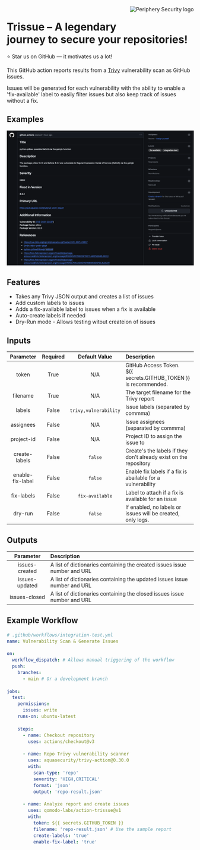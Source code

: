 <a href="https://periphery.security/">
    <img src="https://cdn.prod.website-files.com/67769f7bf6f3ca67f529bf9a/6777ce8b9b7bafeef0c905bf_Periphery-Logo-White-RGB.svg" alt="Periphery Security logo" title="Periphery Security" align="right" height="45" />
</a>

# Trissue – A legendary journey to secure your repositories!

:star: Star us on GitHub — it motivates us a lot!

This GitHub action reports results from a
[Trivy](https://github.com/aquasecurity/trivy) vulnerability scan as GitHub
issues.

Issues will be generated for each vulnerability with the ability to enable a
'fix-available' label to easily filter issues but also keep track of issues
without a fix.

## Examples

![Issue](images/issue1.png)

## Features

- Takes any Trivy JSON output and creates a list of issues
- Add custom labels to issues
- Adds a fix-available label to issues when a fix is available
- Auto-create labels if needed
- Dry-Run mode - Allows testing witout createion of issues

## Inputs

|    Parameter     | Required |     Default Value     | Description                                                         |
| :--------------: | :------: | :-------------------: | :------------------------------------------------------------------ |
|      token       |   True   |          N/A          | GitHub Access Token.<br>${{ secrets.GITHUB_TOKEN }} is recommended. |
|     filename     |   True   |          N/A          | The target filename for the Trivy report                            |
|      labels      |  False   | `trivy,vulnerability` | Issue labels (separated by commma)                                  |
|    assignees     |  False   |          N/A          | Issue assignees (separated by commma)                               |
|    project-id    |  False   |          N/A          | Project ID to assign the issue to                                   |
|  create-labels   |  False   |        `false`        | Create's the labels if they don't already exist on the repository   |
| enable-fix-label |  False   |        `false`        | Enable fix labels if a fix is abailable for a vulnerability         |
|    fix-labels    |  False   |    `fix-available`    | Label to attach if a fix is available for an issue                  |
|     dry-run      |  False   |        `false`        | If enabled, no labels or issues will be created, only logs.         |

## Outputs

|   Parameter    | Description                                                               |
| :------------: | :------------------------------------------------------------------------ |
| issues-created | A list of dictionaries containing the created issues issue number and URL |
| issues-updated | A list of dictionaries containing the updated issues issue number and URL |
| issues-closed  | A list of dictionaries containing the closed issues issue number and URL  |

## Example Workflow

```yaml
# .github/workflows/integration-test.yml
name: Vulnerability Scan & Generate Issues

on:
  workflow_dispatch: # Allows manual triggering of the workflow
  push:
    branches:
      - main # Or a development branch

jobs:
  test:
    permissions:
      issues: write
    runs-on: ubuntu-latest

    steps:
      - name: Checkout repository
        uses: actions/checkout@v3

      - name: Repo Trivy vulnerability scanner
        uses: aquasecurity/trivy-action@0.30.0
        with:
          scan-type: 'repo'
          severity: 'HIGH,CRITICAL'
          format: 'json'
          output: 'repo-result.json'

      - name: Analyze report and create issues
        uses: qomodo-labs/action-trissue@v1
        with:
          token: ${{ secrets.GITHUB_TOKEN }}
          filename: 'repo-result.json' # Use the sample report
          create-labels: 'true'
          enable-fix-label: 'true'
```
